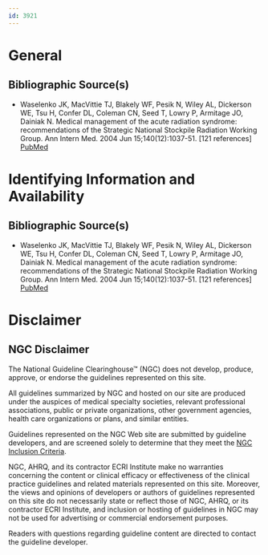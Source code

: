 ```yaml
---
id: 3921
---
```


# General

## Bibliographic Source(s)

- Waselenko JK, MacVittie TJ, Blakely WF, Pesik N, Wiley AL, Dickerson WE, Tsu H, Confer DL, Coleman CN, Seed T, Lowry P, Armitage JO, Dainiak N. Medical management of the acute radiation syndrome: recommendations of the Strategic National Stockpile Radiation Working Group. Ann Intern Med. 2004 Jun 15;140(12):1037-51. [121 references] [ PubMed ](http://www.ncbi.nlm.nih.gov/entrez/query.fcgi?cmd=Retrieve&db=pubmed&dopt=Abstract&list_uids=15197022)

# Identifying Information and Availability

## Bibliographic Source(s)

- Waselenko JK, MacVittie TJ, Blakely WF, Pesik N, Wiley AL, Dickerson WE, Tsu H, Confer DL, Coleman CN, Seed T, Lowry P, Armitage JO, Dainiak N. Medical management of the acute radiation syndrome: recommendations of the Strategic National Stockpile Radiation Working Group. Ann Intern Med. 2004 Jun 15;140(12):1037-51. [121 references] [ PubMed ](http://www.ncbi.nlm.nih.gov/entrez/query.fcgi?cmd=Retrieve&db=pubmed&dopt=Abstract&list_uids=15197022)

# Disclaimer

## NGC Disclaimer

The National Guideline Clearinghouse™ (NGC) does not develop, produce, approve, or endorse the guidelines represented on this site.

All guidelines summarized by NGC and hosted on our site are produced under the auspices of medical specialty societies, relevant professional associations, public or private organizations, other government agencies, health care organizations or plans, and similar entities.

Guidelines represented on the NGC Web site are submitted by guideline developers, and are screened solely to determine that they meet the [NGC Inclusion Criteria](/help-and-about/summaries/inclusion-criteria).

NGC, AHRQ, and its contractor ECRI Institute make no warranties concerning the content or clinical efficacy or effectiveness of the clinical practice guidelines and related materials represented on this site. Moreover, the views and opinions of developers or authors of guidelines represented on this site do not necessarily state or reflect those of NGC, AHRQ, or its contractor ECRI Institute, and inclusion or hosting of guidelines in NGC may not be used for advertising or commercial endorsement purposes.

Readers with questions regarding guideline content are directed to contact the guideline developer.

